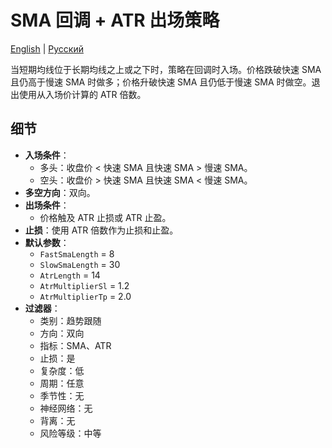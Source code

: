 # SMA 回调 + ATR 出场策略
[English](README.md) | [Русский](README_ru.md)

当短期均线位于长期均线之上或之下时，策略在回调时入场。价格跌破快速 SMA 且仍高于慢速 SMA 时做多；价格升破快速 SMA 且仍低于慢速 SMA 时做空。退出使用从入场价计算的 ATR 倍数。

## 细节

- **入场条件**：
  - 多头：收盘价 < 快速 SMA 且快速 SMA > 慢速 SMA。
  - 空头：收盘价 > 快速 SMA 且快速 SMA < 慢速 SMA。
- **多空方向**：双向。
- **出场条件**：
  - 价格触及 ATR 止损或 ATR 止盈。
- **止损**：使用 ATR 倍数作为止损和止盈。
- **默认参数**：
  - `FastSmaLength` = 8
  - `SlowSmaLength` = 30
  - `AtrLength` = 14
  - `AtrMultiplierSl` = 1.2
  - `AtrMultiplierTp` = 2.0
- **过滤器**：
  - 类别：趋势跟随
  - 方向：双向
  - 指标：SMA、ATR
  - 止损：是
  - 复杂度：低
  - 周期：任意
  - 季节性：无
  - 神经网络：无
  - 背离：无
  - 风险等级：中等
